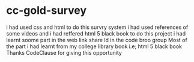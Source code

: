 # cc-gold-survey
i had used css and html to do this survry system
i had used references of some videos and i had reffered html 5 black book to do this project 
i had learnt soome part in the web link share ld in the code broo group
Most of the part i had learnt from my college library book i.e; html 5 black book
Thanks CodeClause for giving this opportunity 
